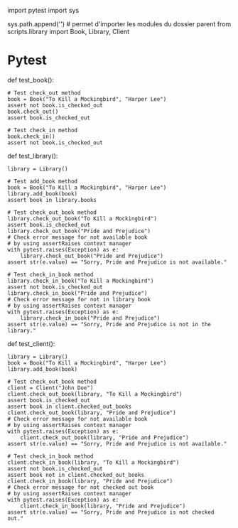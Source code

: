 import pytest 
import sys

sys.path.append('') # permet d'importer les modules du dossier parent
from scripts.library import Book, Library, Client

# Pytest

def test_book():
    
    # Test check_out method
    book = Book("To Kill a Mockingbird", "Harper Lee")
    assert not book.is_checked_out
    book.check_out()
    assert book.is_checked_out

    # Test check_in method
    book.check_in()
    assert not book.is_checked_out

def test_library():

    library = Library()

    # Test add_book method
    book = Book("To Kill a Mockingbird", "Harper Lee")
    library.add_book(book)
    assert book in library.books

    # Test check_out_book method
    library.check_out_book("To Kill a Mockingbird")
    assert book.is_checked_out
    library.check_out_book("Pride and Prejudice")
    # Check error message for not available book
    # by using assertRaises context manager
    with pytest.raises(Exception) as e:
        library.check_out_book("Pride and Prejudice")
    assert str(e.value) == "Sorry, Pride and Prejudice is not available."

    # Test check_in_book method
    library.check_in_book("To Kill a Mockingbird")
    assert not book.is_checked_out
    library.check_in_book("Pride and Prejudice")
    # Check error message for not in library book
    # by using assertRaises context manager
    with pytest.raises(Exception) as e:
        library.check_in_book("Pride and Prejudice")
    assert str(e.value) == "Sorry, Pride and Prejudice is not in the library."

def test_client():

    library = Library()
    book = Book("To Kill a Mockingbird", "Harper Lee")
    library.add_book(book)

    # Test check_out_book method
    client = Client("John Doe")
    client.check_out_book(library, "To Kill a Mockingbird")
    assert book.is_checked_out
    assert book in client.checked_out_books
    client.check_out_book(library, "Pride and Prejudice")
    # Check error message for not available book
    # by using assertRaises context manager
    with pytest.raises(Exception) as e:
        client.check_out_book(library, "Pride and Prejudice")
    assert str(e.value) == "Sorry, Pride and Prejudice is not available."

    # Test check_in_book method
    client.check_in_book(library, "To Kill a Mockingbird")
    assert not book.is_checked_out
    assert book not in client.checked_out_books
    client.check_in_book(library, "Pride and Prejudice")
    # Check error message for not checked out book
    # by using assertRaises context manager
    with pytest.raises(Exception) as e:
        client.check_in_book(library, "Pride and Prejudice")
    assert str(e.value) == "Sorry, Pride and Prejudice is not checked out."